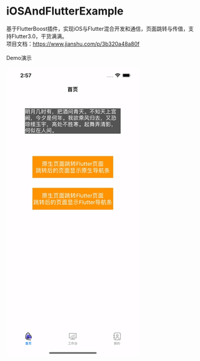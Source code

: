 # iOSAndFlutterExample
基于FlutterBoost插件，实现iOS与Flutter混合开发和通信，页面跳转与传值，支持Flutter3.0，干货满满。               
项目文档：https://www.jianshu.com/p/3b320a48a80f                                                       
<br>
Demo演示                                                                                                                                                                                
<br>
![image](https://github.com/zhwIdea/iOSAndFlutterExample/blob/main/示例演示.gif)
